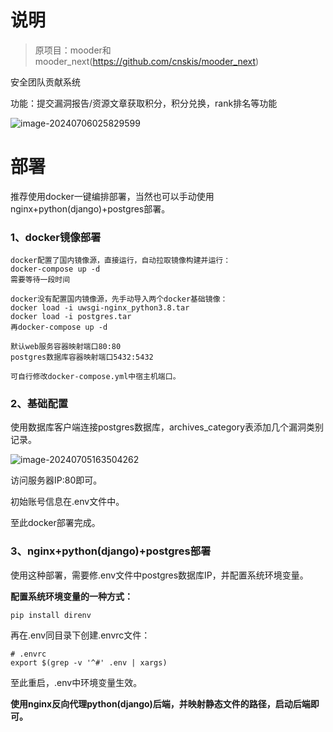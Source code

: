 # **说明**

> 原项目：mooder和mooder_next(https://github.com/cnskis/mooder_next)

安全团队贡献系统

功能：提交漏洞报告/资源文章获取积分，积分兑换，rank排名等功能

![image-20240706025829599](http://cdn.33129999.xyz/mk_img/image-20240706025829599.png)

# **部署**

推荐使用docker一键编排部署，当然也可以手动使用nginx+python(django)+postgres部署。

### **1、docker镜像部署**


```
docker配置了国内镜像源，直接运行，自动拉取镜像构建并运行：
docker-compose up -d
需要等待一段时间

docker没有配置国内镜像源，先手动导入两个docker基础镜像：
docker load -i uwsgi-nginx_python3.8.tar
docker load -i postgres.tar
再docker-compose up -d

```

```
默认web服务容器映射端口80:80
postgres数据库容器映射端口5432:5432

可自行修改docker-compose.yml中宿主机端口。
```

### **2、基础配置**

使用数据库客户端连接postgres数据库，archives_category表添加几个漏洞类别记录。

![image-20240705163504262](http://cdn.33129999.xyz/mk_img/image-20240705163504262.png)



访问服务器IP:80即可。

初始账号信息在.env文件中。

至此docker部署完成。



### **3、nginx+python(django)+postgres部署**

使用这种部署，需要修.env文件中postgres数据库IP，并配置系统环境变量。



**配置系统环境变量的一种方式：**

```
pip install direnv
```

再在.env同目录下创建.envrc文件：

```
# .envrc
export $(grep -v '^#' .env | xargs)
```

至此重启，.env中环境变量生效。



**使用nginx反向代理python(django)后端，并映射静态文件的路径，启动后端即可。**